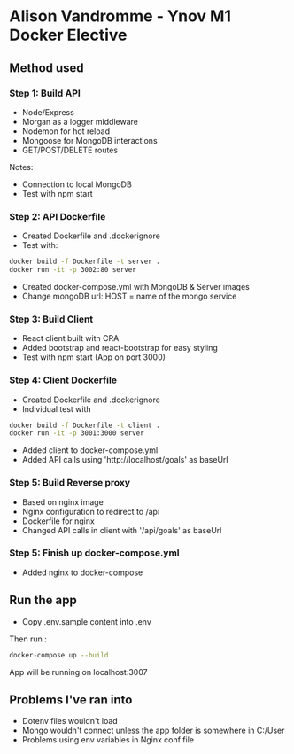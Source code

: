 # Alison Vandromme - Ynov M1 Docker Elective

## Method used
### Step 1: Build API

- Node/Express
- Morgan as a logger middleware
- Nodemon for hot reload
- Mongoose for MongoDB interactions
- GET/POST/DELETE routes

Notes: 
- Connection to local MongoDB
- Test with npm start

### Step 2: API Dockerfile

- Created Dockerfile and .dockerignore
- Test with: 

```sh
docker build -f Dockerfile -t server .
docker run -it -p 3002:80 server
```

- Created docker-compose.yml with MongoDB & Server images
- Change mongoDB url: HOST = name of the mongo service

### Step 3: Build Client

- React client built with CRA
- Added bootstrap and react-bootstrap for easy styling
- Test with npm start (App on port 3000)

### Step 4: Client Dockerfile

- Created Dockerfile and .dockerignore
- Individual test with

```sh
docker build -f Dockerfile -t client .
docker run -it -p 3001:3000 server
```

- Added client to docker-compose.yml
- Added API calls using 'http://localhost/goals' as baseUrl

### Step 5: Build Reverse proxy

- Based on nginx image
- Nginx configuration to redirect to /api
- Dockerfile for nginx
- Changed API calls in client with '/api/goals' as baseUrl
### Step 5: Finish up docker-compose.yml

- Added nginx to docker-compose

## Run the app

- Copy .env.sample content into .env

Then run : 

```sh
docker-compose up --build
```

App will be running on localhost:3007

## Problems I've ran into

- Dotenv files wouldn't load 
- Mongo wouldn't connect unless the app folder is somewhere in C:/User
- Problems using env variables in Nginx conf file
